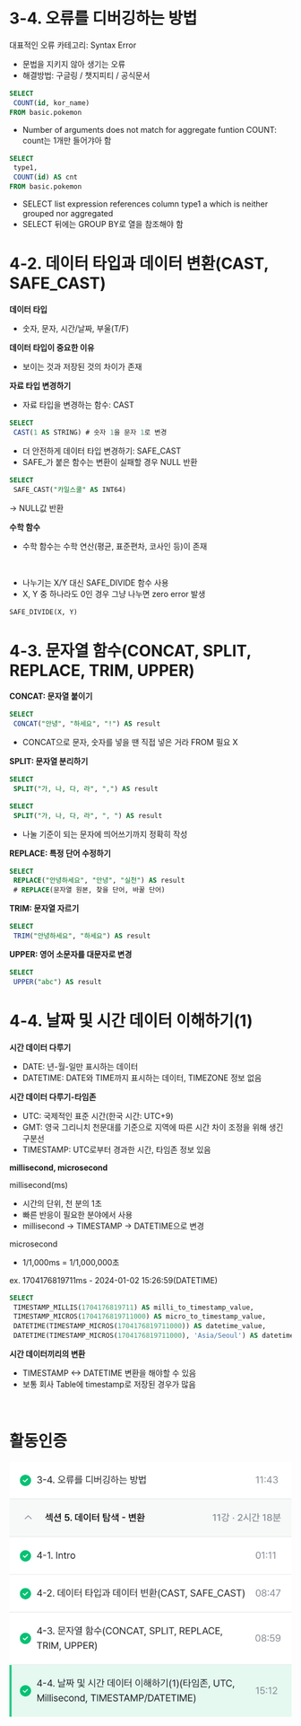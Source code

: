 # 3-4. 오류를 디버깅하는 방법

대표적인 오류 카테고리: Syntax Error
- 문법을 지키지 않아 생기는 오류
- 해결방법: 구글링 / 챗지피티 / 공식문서

```sql
SELECT 
 COUNT(id, kor_name)
FROM basic.pokemon
```
- Number of arguments does not match for aggregate funtion COUNT: count는 1개만 들어갸아 함

```sql
SELECT
 type1,
 COUNT(id) AS cnt
FROM basic.pokemon
```
- SELECT list expression references column type1 a which is neither grouped nor aggregated
- SELECT 뒤에는 GROUP BY로 열을 참조해야 함

# 4-2. 데이터 타입과 데이터 변환(CAST, SAFE_CAST)

**데이터 타입**
- 숫자, 문자, 시간/날짜, 부울(T/F)

**데이터 타입이 중요한 이유**
- 보이는 것과 저장된 것의 차이가 존재

**자료 타입 변경하기**
- 자료 타입을 변경하는 함수: CAST

```SQL
SELECT
 CAST(1 AS STRING) # 숫자 1을 문자 1로 변경
```

- 더 안전하게 데이터 타입 변경하기: SAFE_CAST
- SAFE_가 붙은 함수는 변환이 실패할 경우 NULL 반환

```SQL
SELECT
 SAFE_CAST("카일스쿨" AS INT64)
```
-> NULL값 반환

**수학 함수**
- 수학 함수는 수학 연산(평균, 표준편차, 코사인 등)이 존재

<BR>

- 나누기는 X/Y 대신 SAFE_DIVIDE 함수 사용
- X, Y 중 하나라도 0인 경우 그냥 나누면 zero error 발생
```sql
SAFE_DIVIDE(X, Y)
```

# 4-3. 문자열 함수(CONCAT, SPLIT, REPLACE, TRIM, UPPER)

**CONCAT: 문자열 붙이기**
```SQL
SELECT
 CONCAT("안녕", "하세요", "!") AS result
```
- CONCAT으로 문자, 숫자를 넣을 땐 직접 넣은 거라 FROM 필요 X

**SPLIT: 문자열 분리하기**
```SQL
SELECT
 SPLIT("가, 나, 다, 라", ",") AS result
```
```sql
SELECT
 SPLIT("가, 나, 다, 라", ", ") AS result
```
- 나눌 기준이 되는 문자에 띄어쓰기까지 정확히 작성

**REPLACE: 특정 단어 수정하기**
```SQL
SELECT
 REPLACE("안녕하세요", "안녕", "실천") AS result
 # REPLACE(문자열 원본, 찾을 단어, 바꿀 단어)
```

**TRIM: 문자열 자르기**
```SQL
SELECT
 TRIM("안녕하세요", "하세요") AS result
```

**UPPER: 영어 소문자를 대문자로 변경**
```SQL
SELECT
 UPPER("abc") AS result
```

# 4-4. 날짜 및 시간 데이터 이해하기(1)

**시간 데이터 다루기**
- DATE: 년-월-일만 표시하는 데이터
- DATETIME: DATE와 TIME까지 표시하는 데이터, TIMEZONE 정보 없음

**시간 데이터 다루기-타임존**
- UTC: 국제적인 표준 시간(한국 시간: UTC+9)
- GMT: 영국 그리니치 천문대를 기준으로 지역에 따른 시간 차이 조정을 위해 생긴 구분선
- TIMESTAMP: UTC로부터 경과한 시간, 타임존 정보 있음

**millisecond, microsecond**

millisecond(ms)
- 시간의 단위, 천 분의 1초
- 빠른 반응이 필요한 분야에서 사용
- millisecond -> TIMESTAMP -> DATETIME으로 변경

microsecond
- 1/1,000ms = 1/1,000,000초

ex.
1704176819711ms - 2024-01-02 15:26:59(DATETIME)

```SQL
SELECT
 TIMESTAMP_MILLIS(1704176819711) AS milli_to_timestamp_value,
 TIMESTAMP_MICROS(1704176819711000) AS micro_to_timestamp_value,
 DATETIME(TIMESTAMP_MICROS(1704176819711000)) AS datetime_value,
 DATETIME(TIMESTAMP_MICROS(1704176819711000), 'Asia/Seoul') AS datetime_value_asia;
```
 
**시간 데이터끼리의 변환**
- TIMESTAMP <-> DATETIME 변환을 해야할 수 있음
- 보통 회사 Table에 timestamp로 저장된 경우가 많음

<br>

# 활동인증
![활동인증](sql_images/sql3.jpg)